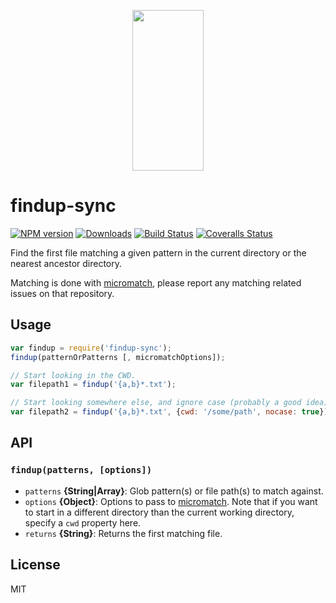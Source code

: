 <p align="center">
  <a href="http://gulpjs.com">
    <img height="257" width="114" src="https://raw.githubusercontent.com/gulpjs/artwork/master/gulp-2x.png">
  </a>
</p>

# findup-sync

[![NPM version][npm-image]][npm-url] [![Downloads][downloads-image]][npm-url] [![Build Status][ci-image]][ci-url] [![Coveralls Status][coveralls-image]][coveralls-url]

Find the first file matching a given pattern in the current directory or the nearest ancestor directory.

Matching is done with [micromatch][micromatch], please report any matching related issues on that repository.

## Usage

```js
var findup = require('findup-sync');
findup(patternOrPatterns [, micromatchOptions]);

// Start looking in the CWD.
var filepath1 = findup('{a,b}*.txt');

// Start looking somewhere else, and ignore case (probably a good idea).
var filepath2 = findup('{a,b}*.txt', {cwd: '/some/path', nocase: true});
```

## API

### `findup(patterns, [options])`

- `patterns` **{String|Array}**: Glob pattern(s) or file path(s) to match against.
- `options` **{Object}**: Options to pass to [micromatch]. Note that if you want to start in a different directory than the current working directory, specify a `cwd` property here.
- `returns` **{String}**: Returns the first matching file.

## License

MIT

<!-- prettier-ignore-start -->

[downloads-image]: https://img.shields.io/npm/dm/findup-sync.svg?style=flat-square
[npm-url]: https://www.npmjs.com/package/findup-sync
[npm-image]: https://img.shields.io/npm/v/findup-sync.svg?style=flat-square
[ci-url]: https://github.com/gulpjs/findup-sync/actions?query=workflow:dev
[ci-image]: https://img.shields.io/github/workflow/status/gulpjs/findup-sync/dev?style=flat-square
[coveralls-url]: https://coveralls.io/r/gulpjs/findup-sync
[coveralls-image]: https://img.shields.io/coveralls/gulpjs/findup-sync/master.svg

<!-- prettier-ignore-nd -->

<!-- prettier-ignore-start -->

[micromatch]: http://github.com/micromatch/micromatch

<!-- prettier-ignore-nd -->
